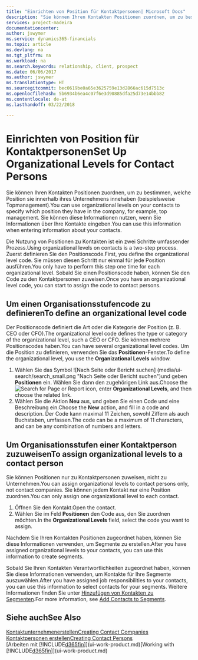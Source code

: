 ```yaml
---
title: "Einrichten von Position für Kontaktpersonen| Microsoft Docs"
description: "Sie können Ihren Kontakten Positionen zuordnen, um zu bestimmen, welche Position sie innerhalb ihres Unternehmens innehaben (beispielsweise Topmanagement)."
services: project-madeira
documentationcenter: 
author: jswymer
ms.service: dynamics365-financials
ms.topic: article
ms.devlang: na
ms.tgt_pltfrm: na
ms.workload: na
ms.search.keywords: relationship, client, prospect
ms.date: 06/06/2017
ms.author: jswymer
ms.translationtype: HT
ms.sourcegitcommit: bec0619be0a65e3625759e13d2866ac615d7513c
ms.openlocfilehash: 5b6934b6ea4c07f6e3d90885dfa25d73e14bbb82
ms.contentlocale: de-at
ms.lasthandoff: 03/22/2018

---
```

# <a name="set-up-organizational-levels-for-contact-persons"></a><span data-ttu-id="8843d-103">Einrichten von Position für Kontaktpersonen</span><span class="sxs-lookup"><span data-stu-id="8843d-103">Set Up Organizational Levels for Contact Persons</span></span>
<span data-ttu-id="8843d-104">Sie können Ihren Kontakten Positionen zuordnen, um zu bestimmen, welche Position sie innerhalb ihres Unternehmens innehaben (beispielsweise Topmanagement).</span><span class="sxs-lookup"><span data-stu-id="8843d-104">You can use organizational levels on your contacts to specify which position they have in the company, for example, top management.</span></span> <span data-ttu-id="8843d-105">Sie können diese Informationen nutzen, wenn Sie Informationen über Ihre Kontakte eingeben.</span><span class="sxs-lookup"><span data-stu-id="8843d-105">You can use this information when entering information about your contacts.</span></span>

<span data-ttu-id="8843d-106">Die Nutzung von Positionen zu Kontakten ist ein zwei Schritte umfassender Prozess.</span><span class="sxs-lookup"><span data-stu-id="8843d-106">Using organizational levels on contacts is a two-step process.</span></span> <span data-ttu-id="8843d-107">Zuerst definieren Sie den Positionscode.</span><span class="sxs-lookup"><span data-stu-id="8843d-107">First, you define the organizational level code.</span></span> <span data-ttu-id="8843d-108">Sie müssen diesen Schritt nur einmal für jede Position ausführen.</span><span class="sxs-lookup"><span data-stu-id="8843d-108">You only have to perform this step one time for each organizational level.</span></span> <span data-ttu-id="8843d-109">Sobald Sie einen Positionscode haben, können Sie den Code zu den Kontaktpersonen zuweisen.</span><span class="sxs-lookup"><span data-stu-id="8843d-109">Once you have an organizational level code, you can start to assign the code to contact persons.</span></span>

## <a name="to-define-an-organizational-level-code"></a><span data-ttu-id="8843d-110">Um einen Organisationsstufencode zu definieren</span><span class="sxs-lookup"><span data-stu-id="8843d-110">To define an organizational level code</span></span>
<span data-ttu-id="8843d-111">Der Positionscode definiert die Art oder die Kategorie der Position (z. B. CEO oder CFO).</span><span class="sxs-lookup"><span data-stu-id="8843d-111">The organizational level code defines the type or category of the organizational level, such a CEO  or CFO.</span></span> <span data-ttu-id="8843d-112">Sie können mehrere Positionscodes haben.</span><span class="sxs-lookup"><span data-stu-id="8843d-112">You can have several organizational level codes.</span></span> <span data-ttu-id="8843d-113">Um die Position zu definieren, verwenden Sie das **Positionen**-Fenster.</span><span class="sxs-lookup"><span data-stu-id="8843d-113">To define the organizational level, you use the **Organizational Levels** window.</span></span>

1. <span data-ttu-id="8843d-114">Wählen Sie das Symbol ![Nach Seite oder Bericht suchen] (media/ui-search/search_small.png "Nach Seite oder Bericht suchen")und geben **Positionen** ein. Wählen Sie dann den zugehörigen Link aus.</span><span class="sxs-lookup"><span data-stu-id="8843d-114">Choose the ![Search for Page or Report](media/ui-search/search_small.png "Search for Page or Report icon") icon, enter **Organizational Levels**, and then choose the related link.</span></span>
2. <span data-ttu-id="8843d-115">Wählen Sie die Aktion **Neu** aus, und geben Sie einen Code und eine Beschreibung ein.</span><span class="sxs-lookup"><span data-stu-id="8843d-115">Choose the **New** action, and fill in a code and description.</span></span> <span data-ttu-id="8843d-116">Der Code kann maximal 11 Zeichen, sowohl Ziffern als auch Buchstaben, umfassen.</span><span class="sxs-lookup"><span data-stu-id="8843d-116">The code can be a maximum of 11 characters, and can be any combination of numbers and letters.</span></span>

## <a name="to-assign-organizational-levels-to-a-contact-person"></a><span data-ttu-id="8843d-117">Um Organisationsstufen einer Kontaktperson zuzuweisen</span><span class="sxs-lookup"><span data-stu-id="8843d-117">To assign organizational levels to a contact person</span></span>
<span data-ttu-id="8843d-118">Sie können Positionen nur zu Kontaktpersonen zuweisen, nicht zu Unternehmen.</span><span class="sxs-lookup"><span data-stu-id="8843d-118">You can assign organizational levels to contact persons only, not contact companies.</span></span> <span data-ttu-id="8843d-119">Sie können jedem Kontakt nur eine Position zuordnen.</span><span class="sxs-lookup"><span data-stu-id="8843d-119">You can only assign one organizational level to each contact.</span></span>

1. <span data-ttu-id="8843d-120">Öffnen Sie den Kontakt.</span><span class="sxs-lookup"><span data-stu-id="8843d-120">Open the contact.</span></span>
2. <span data-ttu-id="8843d-121">Wählen Sie im Feld **Positionen** den Code aus, den Sie zuordnen möchten.</span><span class="sxs-lookup"><span data-stu-id="8843d-121">In the **Organizational Levels** field, select the code you want to assign.</span></span>

<span data-ttu-id="8843d-122">Nachdem Sie Ihren Kontakten Positionen zugeordnet haben, können Sie diese Informationen verwenden, um Segmente zu erstellen.</span><span class="sxs-lookup"><span data-stu-id="8843d-122">After you have assigned organizational levels to your contacts, you can use this information to create segments.</span></span>

<span data-ttu-id="8843d-123">Sobald Sie Ihren Kontakten Verantwortlichkeiten zugeordnet haben, können Sie diese Informationen verwenden, um Kontakte für Ihre Segmente auszuwählen.</span><span class="sxs-lookup"><span data-stu-id="8843d-123">After you have assigned job responsibilities to your contacts, you can use this information to select contacts for your segments.</span></span> <span data-ttu-id="8843d-124">Weitere Informationen finden Sie unter [Hinzufügen von Kontakten zu Segmenten](marketing-add-contact-segment.md).</span><span class="sxs-lookup"><span data-stu-id="8843d-124">For more information, see [Add Contacts to Segments](marketing-add-contact-segment.md).</span></span>

## <a name="see-also"></a><span data-ttu-id="8843d-125">Siehe auch</span><span class="sxs-lookup"><span data-stu-id="8843d-125">See Also</span></span>
[<span data-ttu-id="8843d-126">Kontaktunternehmenerstellen</span><span class="sxs-lookup"><span data-stu-id="8843d-126">Creating Contact Companies</span></span>](marketing-create-contact-companies.md)  
[<span data-ttu-id="8843d-127">Kontaktpersonen erstellen</span><span class="sxs-lookup"><span data-stu-id="8843d-127">Creating Contact Persons</span></span>](marketing-create-contact-persons.md)  
<span data-ttu-id="8843d-128">[Arbeiten mit [!INCLUDE[d365fin](includes/d365fin_md.md)]](ui-work-product.md)</span><span class="sxs-lookup"><span data-stu-id="8843d-128">[Working with [!INCLUDE[d365fin](includes/d365fin_md.md)]](ui-work-product.md)</span></span>  

